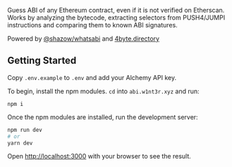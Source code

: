 Guess ABI of any Ethereum contract, even if it is not verified on Etherscan. Works by analyzing the bytecode,
extracting selectors from PUSH4/JUMPI instructions and comparing them to known ABI signatures.

Powered by <a href="https://github.com/shazow/whatsabi">@shazow/whatsabi</a> and <a href="https://www.4byte.directory/">4byte.directory</a>

## Getting Started

Copy `.env.example` to `.env` and add your Alchemy API key.

To begin, install the npm modules. `cd` into `abi.w1nt3r.xyz` and run:

```
npm i
```

Once the npm modules are installed, run the development server:

```bash
npm run dev
# or
yarn dev
```

Open [http://localhost:3000](http://localhost:3000) with your browser to see the result.

